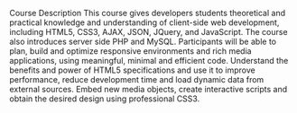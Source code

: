 Course Description
This course gives developers students theoretical and practical knowledge and understanding of client-side web development, including HTML5, CSS3, AJAX, JSON, JQuery, and JavaScript. The course also introduces server side PHP and MySQL. Participants will be able to plan, build and optimize responsive environments and rich media applications, using meaningful, minimal and efficient code. Understand the benefits and power of HTML5 specifications and use it to improve performance, reduce development time and load dynamic data from external sources. Embed new media objects, create interactive scripts and obtain the desired design using professional CSS3.
